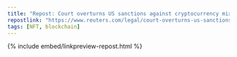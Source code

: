 ```yaml
---
title: "Repost: Court overturns US sanctions against cryptocurrency mixer Tornado Cash | Reuters"
repostlink: "https://www.reuters.com/legal/court-overturns-us-sanctions-against-cryptocurrency-mixer-tornado-cash-2024-11-27/"
tags: [NFT, blockchain]
---
```


{% include embed/linkpreview-repost.html %}
